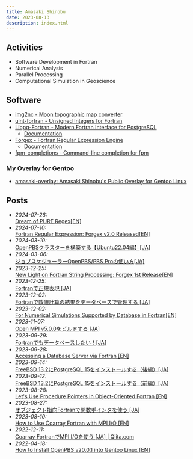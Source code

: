 ```yaml
---
title: Amasaki Shinobu
date: 2023-08-13
description: index.html
---
```


<div class="description">

## Activities
- Software Development in Fortran
- Numerical Analysis
- Parallel Processing
- Computational Simulation in Geoscience

## Software
- [img2nc - Moon topographic map converter](https://github.com/ShinobuAmasaki/img2nc) 
- [uint-fortran - Unsigned Integers for Fortran](https://github.com/ShinobuAmasaki/uint-fortran)
- [Libpq-Fortran - Modern Fortran Interface for PostgreSQL](https://github.com/ShinobuAmasaki/libpq-fortran)
   - [Documentation](./libpq-fortran)
- [Forgex - Fortran Regular Expression Engine](https://github.com/ShinobuAmasaki/forgex)
   - [Documentation](./forgex)
- [fpm-completions - Command-line completion for fpm](https://github.com/ShinobuAmasaki/fpm-completions)

### My Overlay for Gentoo
- [amasaki-overlay: Amasaki Shinobu's Public Overlay for Gentoo Linux](https://github.com/ShinobuAmasaki/amasaki-overlay#amasaki-overlay)

## Posts
- *2024-07-26:*<br class="br-sp"> [Dream of PURE Regex[EN]](items/dream-of-pure-regex.html)
- *2024-07-10:*<br class="br-sp"> [Fortran Regular Expression: Forgex v2.0 Released[EN]](./items/fortran-regular-expression-forgex-v2.0-released.html)
- *2024-03-10:*<br class="br-sp"> [OpenPBSクラスターを構築する【Ubuntu22.04編】[JA]](https://qiita.com/amasaki203/items/3aff46d570a49d1b216d)
- *2024-03-06:*<br class="br-sp"> [ジョブスケジューラーOpenPBS/PBS Proの使い方[JA]](https://qiita.com/amasaki203/items/4c78d08a100a99cfc323)
- *2023-12-25:*<br class="br-sp"> [New Light on Fortran String Processing: Forgex 1st Release[EN]](items/new-light-on-fortran-string-processing-forgex-1st-release.html)
- *2023-12-25:*<br class="br-sp"> [Fortranで正規表現 [JA]](https://qiita.com/amasaki203/items/9382f05f7c3efafea7a9)
- *2023-12-02:*<br class="br-sp"> [Fortranで数値計算の結果をデータベースで管理する [JA]](https://qiita.com/amasaki203/items/c5786bdbeeb3f17bfd17)
- *2023-12-02:*<br class="br-sp"> [For Numerical Simulations Supported by Database in Fortran[EN]](items/for-numerical-simulations-supported-by-database-in-fortran.html)
- *2023-11-07:*<br class="br-sp"> [Open MPI v5.0.0をビルドする [JA]](https://qiita.com/amasaki203/items/65beda209bf00fbdc896)
- *2023-09-29:*<br class="br-sp"> [Fortranでもデータベースしたい！[JA]](https://qiita.com/amasaki203/items/fa0ffaff614324fb6d5f)
- *2023-09-28:*<br class="br-sp"> [Accessing a Database Server via Fortran [EN]](items/accessing-a-database-server-via-fortran-en.html)
- *2023-09-14:*<br class="br-sp"> [FreeBSD 13.2にPostgreSQL 15をインストールする（後編）[JA]](items/postgresql15-on-freebsd13.2-part2.html)
- *2023-09-12:*<br class="br-sp"> [FreeBSD 13.2にPostgreSQL 15をインストールする（前編）[JA]](items/postgresql15-on-freebsd13.2-part1.html)
- *2023-08-28:*<br class="br-sp"> [Let's Use Procedure Pointers in Object-Oriented Fortran [EN]](items/lets-use-procedure-pointers-in-object-oriented-fortran.html)
- *2023-08-27:*<br class="br-sp"> [オブジェクト指向Fortranで関数ポインタを使う [JA]](https://qiita.com/amasaki203/items/0d6720dff303e3ec7b0f)
- *2023-08-10:*<br class="br-sp"> [How to Use Coarray Fortran with MPI I/O [EN]](items/how-to-use-coarray-fortran-with-mpi-io.html)
- *2022-12-11:*<br class="br-sp"> [Coarray FortranでMPI I/Oを使う [JA] | Qiita.com](https://qiita.com/amasaki203/items/4beb0d2b6984bf701dec)
- *2022-04-18:*<br class="br-sp"> [How to Install OpenPBS v20.0.1 into Gentoo Linux [EN]](https://dev.to/amasaki_shinobu/how-to-install-openpbs-v2001-into-gentoo-linux-3hnk)

</div>
